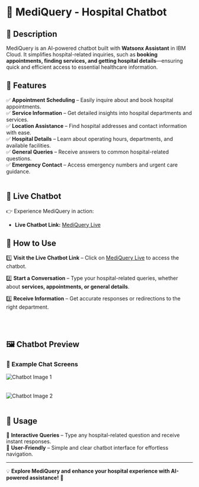 # 🏥 MediQuery - Hospital Chatbot

## 📌 Description
MediQuery is an AI-powered chatbot built with **Watsonx Assistant** in IBM Cloud. It simplifies hospital-related inquiries, such as **booking appointments, finding services, and getting hospital details**—ensuring quick and efficient access to essential healthcare information.

## 🚀 Features
✅ **Appointment Scheduling** – Easily inquire about and book hospital appointments.  
✅ **Service Information** – Get detailed insights into hospital departments and services.  
✅ **Location Assistance** – Find hospital addresses and contact information with ease.  
✅ **Hospital Details** – Learn about operating hours, departments, and available facilities.  
✅ **General Queries** – Receive answers to common hospital-related questions.  
✅ **Emergency Contact** – Access emergency numbers and urgent care guidance.  
<br>
## 🔗 Live Chatbot
👉 Experience MediQuery in action:
- **Live Chatbot Link:** [MediQuery Live](https://web-chat.global.assistant.watson.appdomain.cloud/preview.html?backgroundImageURL=https%3A%2F%2Fau-syd.assistant.watson.cloud.ibm.com%2Fpublic%2Fimages%2Fupx-261a7e63-4807-4776-8563-d6562c125f1a%3A%3A2a9fb6d4-e30b-4baf-8f5f-6f8983cc75f8&integrationID=749351fa-7ac1-4561-a220-366ce4211e4f&region=au-syd&serviceInstanceID=261a7e63-4807-4776-8563-d6562c125f1a)

## 📖 How to Use
1️⃣ **Visit the Live Chatbot Link** – Click on [MediQuery Live](https://web-chat.global.assistant.watson.appdomain.cloud/preview.html?backgroundImageURL=https%3A%2F%2Fau-syd.assistant.watson.cloud.ibm.com%2Fpublic%2Fimages%2Fupx-261a7e63-4807-4776-8563-d6562c125f1a%3A%3A2a9fb6d4-e30b-4baf-8f5f-6f8983cc75f8&integrationID=749351fa-7ac1-4561-a220-366ce4211e4f&region=au-syd&serviceInstanceID=261a7e63-4807-4776-8563-d6562c125f1a) to access the chatbot.

2️⃣ **Start a Conversation** – Type your hospital-related queries, whether about **services, appointments, or general details**.

3️⃣ **Receive Information** – Get accurate responses or redirections to the right department.

<br><br>
## 🖼️ Chatbot Preview
### 📌 Example Chat Screens
![Chatbot Image 1](https://github.com/user-attachments/assets/a03dc9b0-ba56-4188-a269-841bb93e0d70)  
<br><br>
![Chatbot Image 2](https://github.com/user-attachments/assets/1b8d3a82-45cb-44a8-af05-74a250504fd5)  
<br>
## 🎯 Usage
🔹 **Interactive Queries** – Type any hospital-related question and receive instant responses.  
🔹 **User-Friendly** – Simple and clear chatbot interface for effortless navigation.  

---
💡 **Explore MediQuery and enhance your hospital experience with AI-powered assistance!** 🚀





















